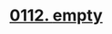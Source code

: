 # [0112. __empty__](https://github.com/Tdahuyou/TNotes.html-css-js/tree/main/notes/0112.%20__empty__)

<!-- region:toc -->



<!-- endregion:toc -->
